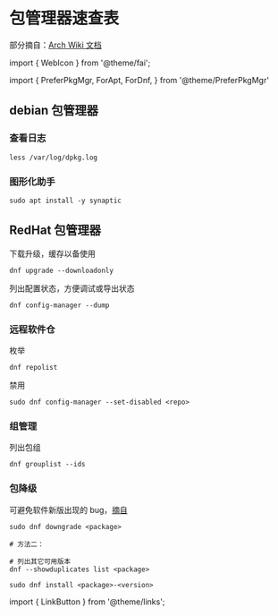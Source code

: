 # 包管理器速查表

<!--
:::info 查看包内容

安装 apt-file:

    sudo apt install -y apt-file
    sudo apt-file update

用法：

    apt-file list <pkgname>

:::
 -->

部分摘自：[Arch Wiki 文档](https://wiki.archlinux.org/title/Pacman/Rosetta)

import { WebIcon } from '@theme/fai';

import {
  PreferPkgMgr,
  ForApt,
  ForDnf,
} from '@theme/PreferPkgMgr'

 <PreferPkgMgr dnf apt>
<ForApt>

## debian 包管理器

### 查看日志

    less /var/log/dpkg.log

### 图形化助手

    sudo apt install -y synaptic

</ForApt>
<ForDnf>

## RedHat 包管理器

下载升级，缓存以备使用

    dnf upgrade --downloadonly

列出配置状态，方便调试或导出状态

    dnf config-manager --dump


### 远程软件仓

枚举

    dnf repolist

禁用

    sudo dnf config-manager --set-disabled <repo>

### 组管理

列出包组

    dnf grouplist --ids

### 包降级

可避免软件新版出现的 bug，[摘自](https://unix.stackexchange.com/q/266888)

```shell
sudo dnf downgrade <package>

# 方法二：

# 列出其它可用版本
dnf --showduplicates list <package>

sudo dnf install <package>-<version>
```

</ForDnf>
</PreferPkgMgr>

import { LinkButton } from '@theme/links';
